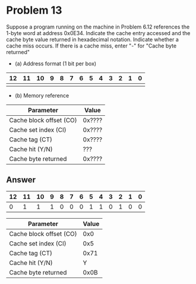# Problem 13

Suppose a program running on the machine in Problem 6.12 references the 1-byte
word at address 0x0E34. Indicate the cache entry accessed and the cache byte
value returned in hexadecimal notation. Indicate whether a cache miss occurs. If
there is a cache miss, enter "-" for "Cache byte returned"

- (a) Address format (1 bit per box)

| 12  | 11  | 10  | 9   | 8   | 7   | 6   | 5   | 4   | 3   | 2   | 1   | 0   |
| --- | --- | --- | --- | --- | --- | --- | --- | --- | --- | --- | --- | --- |
|     |     |     |     |     |     |     |     |     |     |     |     |     |

- (b) Memory reference

| Parameter               | Value  |
| ----------------------- | ------ |
| Cache block offset (CO) | 0x???? |
| Cache set index (CI)    | 0x???? |
| Cache tag (CT)          | 0x???? |
| Cache hit (Y/N)         | ???    |
| Cache byte returned     | 0x???? |

## Answer

| 12  | 11  | 10  | 9   | 8   | 7   | 6   | 5   | 4   | 3   | 2   | 1   | 0   |
| --- | --- | --- | --- | --- | --- | --- | --- | --- | --- | --- | --- | --- |
| 0   | 1   | 1   | 1   | 0   | 0   | 0   | 1   | 1   | 0   | 1   | 0   | 0   |

| Parameter               | Value |
| ----------------------- | ----- |
| Cache block offset (CO) | 0x0   |
| Cache set index (CI)    | 0x5   |
| Cache tag (CT)          | 0x71  |
| Cache hit (Y/N)         | Y     |
| Cache byte returned     | 0x0B  |
